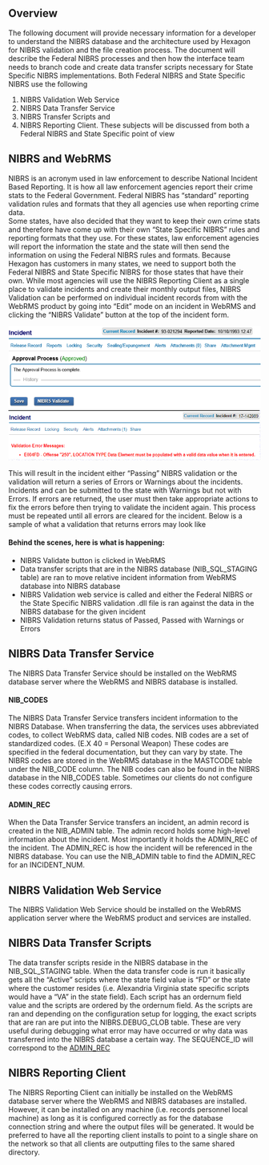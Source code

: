  
 
## Overview
The following document will provide necessary information for a developer to understand the NIBRS database and the architecture used by Hexagon for NIBRS validation and the file creation process.  The document will describe the Federal NIBRS processes and then how the interface team needs to branch code and create data transfer scripts necessary for State Specific NIBRS implementations.  Both Federal NIBRS and State Specific NIBRS use the following 

1. NIBRS Validation Web Service 
2. NIBRS Data Transfer Service 
3. NIBRS Transfer Scripts and 
4. NIBRS Reporting Client.  These subjects will be discussed from both a Federal NIBRS and State Specific point of view


## NIBRS and WebRMS
NIBRS is an acronym used in law enforcement to describe National Incident Based Reporting.  It is how all law enforcement agencies report their crime stats to the Federal Government.  Federal NIBRS has “standard” reporting validation rules and formats that they all agencies use when reporting crime data.  
Some states, have also decided that they want to keep their own crime stats and therefore have come up with their own “State Specific NIBRS” rules and reporting formats that they use.  For these states, law enforcement agencies will report the information the state and the state will then send the information on using the Federal NIBRS rules and formats.
Because Hexagon has customers in many states, we need to support both the Federal NIBRS and State Specific NIBRS for those states that have their own.
While most agencies will use the NIBRS Reporting Client as a single place to validate incidents and create their monthly output files, NIBRS Validation can be performed on individual incident records from with the WebRMS product by going into “Edit” mode on an incident in WebRMS and clicking the “NIBRS Validate” button at the top of the incident form.
 
 ![alt text](https://github.com/mtuck/NIBRS/blob/master/img1.png?raw=true)
 ![alt text](https://github.com/mtuck/NIBRS/blob/master/img2.png?raw=true)

This will result in the incident either “Passing” NIBRS validation or the validation will return a series of Errors or Warnings about the incidents.  Incidents and can be submitted to the state with Warnings but not with Errors.  If errors are returned, the user must then take appropriate actions to fix the errors before then trying to validate the incident again.  This process must be repeated until all errors are cleared for the incident.  Below is a sample of what a validation that returns errors may look like
  

#### Behind the scenes, here is what is happening:

-	NIBRS Validate button is clicked in WebRMS
-	Data transfer scripts that are in the NIBRS database (NIB_SQL_STAGING table) are ran to move relative incident information from WebRMS database into NIBRS database
-	NIBRS Validation web service is called and either the Federal NIBRS or the State Specific NIBRS validation .dll file is ran against the data in the NIBRS database for the given incident
-	NIBRS Validation returns status of Passed, Passed with Warnings or Errors


## NIBRS Data Transfer Service
The NIBRS Data Transfer Service should be installed on the WebRMS database server where the WebRMS and NIBRS database is installed.

#### NIB_CODES
The NIBRS Data Transfer Service transfers incident information to the NIBRS Database.  When transferring the data, the services uses abbreviated codes, to collect WebRMS data, called NIB codes.  NIB codes are a set of standardized codes. (E.X 40 = Personal Weapon) These codes are specified in the federal documentation, but they can vary by state. The NIBRS codes are stored in the WebRMS database in the MASTCODE table under the NIB_CODE column. The NIB codes can also be found in the NIBRS database in the NIB_CODES table. Sometimes our clients do not configure these codes correctly causing errors.  

#### ADMIN_REC
When the Data Transfer Service transfers an incident, an admin record is created in the NIB_ADMIN table. The admin record holds some high-level information about the incident.  Most importantly it holds the ADMIN_REC of the incident.  The ADMIN_REC is how the incident will be referenced in the NIBRS database.  You can use the NIB_ADMIN table to find the ADMIN_REC for an INCIDENT_NUM.

<INSERT CONFIG FILE VALUE HERE>

## NIBRS Validation Web Service
The NIBRS Validation Web Service should be installed on the WebRMS application server where the WebRMS product and services are installed.
<INSERT CONFIG FILE VALUES HERE>

## NIBRS Data Transfer Scripts
The data transfer scripts reside in the NIBRS database in the NIB_SQL_STAGING table.  When the data transfer code is run it basically gets all the “Active” scripts where the state field value is “FD” or the state where the customer resides (i.e. Alexandria Virginia state specific scripts would have a “VA” in the state field).  Each script has an ordernum field value and the scripts are ordered by the ordernum field.  As the scripts are ran and depending on the configuration setup for logging, the exact scripts that are ran are put into the NIBRS.DEBUG_CLOB table.  These are very useful during debugging what error may have occurred or why data was transferred into the NIBRS database a certain way. The SEQUENCE_ID will correspond to the [ADMIN_REC](#admin_rec)

## NIBRS Reporting Client
The NIBRS Reporting Client can initially be installed on the WebRMS database server where the WebRMS and NIBRS databases are installed.  However, it can be installed on any machine (i.e. records personnel local machine) as long as it is configured correctly as for the database connection string and where the output files will be generated.  It would be preferred to have all the reporting client installs to point to a single share on the network so that all clients are outputting files to the same shared directory.
<INSERT CONFIG FILE VALUES HERE>


